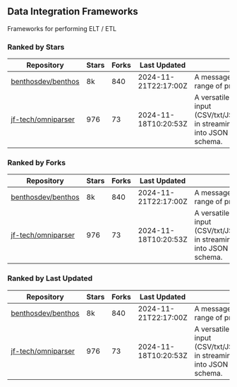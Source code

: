 ## Data Integration Frameworks

Frameworks for performing ELT / ETL

### Ranked by Stars

| Repository | Stars | Forks | Last Updated | Description | 
|------------|-------|-------|--------------|-------------|
| [benthosdev/benthos](https://github.com/benthosdev/benthos) | 8k | 840 | 2024-11-21T22:17:00Z |  A message streaming bridge between a range of protocols. |
| [jf-tech/omniparser](https://github.com/jf-tech/omniparser) | 976 | 73 | 2024-11-18T10:20:53Z |  A versatile ETL library that parses text input (CSV/txt/JSON/XML/EDI/X12/EDIFACT/etc) in streaming fashion and transforms data into JSON output using data-driven schema. |

### Ranked by Forks

| Repository | Stars | Forks | Last Updated | Description | 
|------------|-------|-------|--------------|-------------|
| [benthosdev/benthos](https://github.com/benthosdev/benthos) | 8k | 840 | 2024-11-21T22:17:00Z |  A message streaming bridge between a range of protocols. |
| [jf-tech/omniparser](https://github.com/jf-tech/omniparser) | 976 | 73 | 2024-11-18T10:20:53Z |  A versatile ETL library that parses text input (CSV/txt/JSON/XML/EDI/X12/EDIFACT/etc) in streaming fashion and transforms data into JSON output using data-driven schema. |

### Ranked by Last Updated

| Repository | Stars | Forks | Last Updated | Description | 
|------------|-------|-------|--------------|-------------|
| [benthosdev/benthos](https://github.com/benthosdev/benthos) | 8k | 840 | 2024-11-21T22:17:00Z |  A message streaming bridge between a range of protocols. |
| [jf-tech/omniparser](https://github.com/jf-tech/omniparser) | 976 | 73 | 2024-11-18T10:20:53Z |  A versatile ETL library that parses text input (CSV/txt/JSON/XML/EDI/X12/EDIFACT/etc) in streaming fashion and transforms data into JSON output using data-driven schema. |


